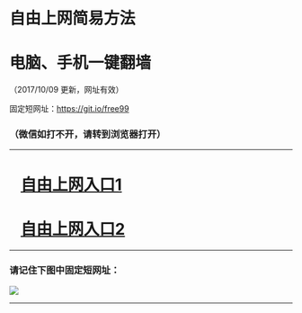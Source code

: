 ﻿# 自由上网简易方法

# 电脑、手机一键翻墙

（2017/10/09 更新，网址有效）

固定短网址：https://git.io/free99

### （微信如打不开，请转到浏览器打开）


***





# &nbsp;&nbsp; <a href="http://ft2766211112.fwq-tz-1001.info/fwqtz01.html?t=100900130064 " target="_blank">自由上网入口1</a>
# &nbsp;&nbsp; <a href="http://ft1588213229.fwq-tz-1002.info/fwqtz02.html?t=100900114288 " target="_blank">自由上网入口2</a>
***

### 请记住下图中固定短网址：

<img src="https://s3-us-west-2.amazonaws.com/fwq-1001/yjfq-20170905okok.png" /> 


***

